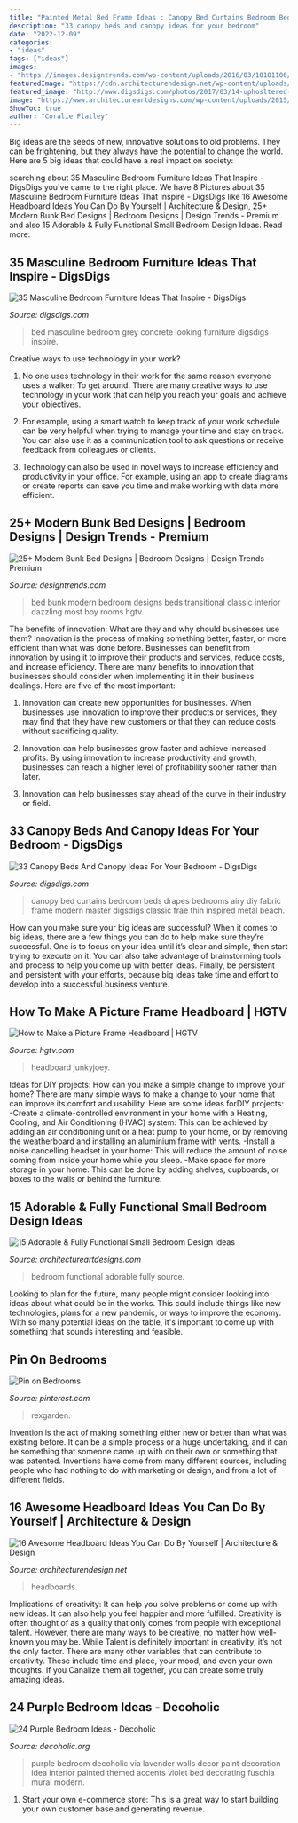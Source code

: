 ```yaml
---
title: "Painted Metal Bed Frame Ideas : Canopy Bed Curtains Bedroom Beds Drapes Bedrooms Airy Diy Fabric Frame Modern Master Digsdigs Classic Frae Thin Inspired Metal Beach"
description: "33 canopy beds and canopy ideas for your bedroom"
date: "2022-12-09"
categories:
- "ideas"
tags: ["ideas"]
images:
- "https://images.designtrends.com/wp-content/uploads/2016/03/10101106/Blue-Modern-Bunk-Bed-Design.jpeg"
featuredImage: "https://cdn.architecturendesign.net/wp-content/uploads/2014/09/93.jpg"
featured_image: "http://www.digsdigs.com/photos/2017/03/14-uphosltered-grey-bed-looking-like-a-concrete-one.jpg"
image: "https://www.architectureartdesigns.com/wp-content/uploads/2015/02/1231.jpg"
ShowToc: true
author: "Coralie Flatley"
---
```



Big ideas are the seeds of new, innovative solutions to old problems. They can be frightening, but they always have the potential to change the world. Here are 5 big ideas that could have a real impact on society:

	

		
searching about 35 Masculine Bedroom Furniture Ideas That Inspire - DigsDigs you've came to the right place. We have 8 Pictures about 35 Masculine Bedroom Furniture Ideas That Inspire - DigsDigs like 16 Awesome Headboard Ideas You Can Do By Yourself | Architecture &amp; Design, 25+ Modern Bunk Bed Designs | Bedroom Designs | Design Trends - Premium and also 15 Adorable &amp; Fully Functional Small Bedroom Design Ideas. Read more:
		
    
## 35 Masculine Bedroom Furniture Ideas That Inspire - DigsDigs

<img loading=lazy src="http://www.digsdigs.com/photos/2017/03/14-uphosltered-grey-bed-looking-like-a-concrete-one.jpg" onerror="this.onerror=null;this.src='https://tse2.mm.bing.net/th?id=OIP.wtepoiA1sgq8IFRKXXPYhAHaLH&amp;pid=15.1';" alt="35 Masculine Bedroom Furniture Ideas That Inspire - DigsDigs">

_Source: digsdigs.com_

>bed masculine bedroom grey concrete looking furniture digsdigs inspire. 

	

Creative ways to use technology in your work?
1. No one uses technology in their work for the same reason everyone uses a walker: To get around. There are many creative ways to use technology in your work that can help you reach your goals and achieve your objectives.
2. For example, using a smart watch to keep track of your work schedule can be very helpful when trying to manage your time and stay on track. You can also use it as a communication tool to ask questions or receive feedback from colleagues or clients.

3. Technology can also be used in novel ways to increase efficiency and productivity in your office. For example, using an app to create diagrams or create reports can save you time and make working with data more efficient.


    
## 25+ Modern Bunk Bed Designs | Bedroom Designs | Design Trends - Premium

<img loading=lazy src="https://images.designtrends.com/wp-content/uploads/2016/03/10101106/Blue-Modern-Bunk-Bed-Design.jpeg" onerror="this.onerror=null;this.src='https://tse2.mm.bing.net/th?id=OIP.9LR5kM87gdoGuUeNR2_-GwHaLG&amp;pid=15.1';" alt="25+ Modern Bunk Bed Designs | Bedroom Designs | Design Trends - Premium">

_Source: designtrends.com_

>bed bunk modern bedroom designs beds transitional classic interior dazzling most boy rooms hgtv. 

	

The benefits of innovation: What are they and why should businesses use them?
Innovation is the process of making something better, faster, or more efficient than what was done before. Businesses can benefit from innovation by using it to improve their products and services, reduce costs, and increase efficiency. There are many benefits to innovation that businesses should consider when implementing it in their business dealings. Here are five of the most important: 
1. Innovation can create new opportunities for businesses. When businesses use innovation to improve their products or services, they may find that they have new customers or that they can reduce costs without sacrificing quality. 

2. Innovation can help businesses grow faster and achieve increased profits. By using innovation to increase productivity and growth, businesses can reach a higher level of profitability sooner rather than later. 

3. Innovation can help businesses stay ahead of the curve in their industry or field.

    
## 33 Canopy Beds And Canopy Ideas For Your Bedroom - DigsDigs

<img loading=lazy src="https://www.digsdigs.com/photos/2017/02/04-black-frame-canopy-bed-with-airy-white-curtains-for-a-dreamy-feel.jpg" onerror="this.onerror=null;this.src='https://tse3.mm.bing.net/th?id=OIP.vpPvISkLdiycyJwVZmVscQHaKc&amp;pid=15.1';" alt="33 Canopy Beds And Canopy Ideas For Your Bedroom - DigsDigs">

_Source: digsdigs.com_

>canopy bed curtains bedroom beds drapes bedrooms airy diy fabric frame modern master digsdigs classic frae thin inspired metal beach. 

	

How can you make sure your big ideas are successful?
When it comes to big ideas, there are a few things you can do to help make sure they’re successful. One is to focus on your idea until it’s clear and simple, then start trying to execute on it. You can also take advantage of brainstorming tools and process to help you come up with better ideas. Finally, be persistent and persistent with your efforts, because big ideas take time and effort to develop into a successful business venture.

    
## How To Make A Picture Frame Headboard | HGTV

<img loading=lazy src="https://hgtvhome.sndimg.com/content/dam/images/hgtv/fullset/2014/1/29/0/RX-HGMAG018_DIY-Kids-Room-061-c-3x4.jpg.rend.hgtvcom.616.822.suffix/1400953735204.jpeg" onerror="this.onerror=null;this.src='https://tse1.mm.bing.net/th?id=OIP.UFjh9Eyabnvu-S--k3jqcgHaJ4&amp;pid=15.1';" alt="How to Make a Picture Frame Headboard | HGTV">

_Source: hgtv.com_

>headboard junkyjoey. 

	

Ideas for DIY projects: How can you make a simple change to improve your home?
There are many simple ways to make a change to your home that can improve its comfort and usability. Here are some ideas forDIY projects: 
-Create a climate-controlled environment in your home with a Heating, Cooling, and Air Conditioning (HVAC) system: This can be achieved by adding an air conditioning unit or a heat pump to your home, or by removing the weatherboard and installing an aluminium frame with vents. 
-Install a noise cancelling headset in your home: This will reduce the amount of noise coming from inside your home while you sleep. 
-Make space for more storage in your home: This can be done by adding shelves, cupboards, or boxes to the walls or behind the furniture.

    
## 15 Adorable &amp; Fully Functional Small Bedroom Design Ideas

<img loading=lazy src="https://www.architectureartdesigns.com/wp-content/uploads/2015/02/1231.jpg" onerror="this.onerror=null;this.src='https://tse2.mm.bing.net/th?id=OIP.kxWJPXlnqQJ6rkvbXDRtowHaLI&amp;pid=15.1';" alt="15 Adorable &amp; Fully Functional Small Bedroom Design Ideas">

_Source: architectureartdesigns.com_

>bedroom functional adorable fully source. 

	

Looking to plan for the future, many people might consider looking into ideas about what could be in the works. This could include things like new technologies, plans for a new pandemic, or ways to improve the economy. With so many potential ideas on the table, it's important to come up with something that sounds interesting and feasible.

    
## Pin On Bedrooms

<img loading=lazy src="https://i.pinimg.com/736x/d6/89/35/d689357a614f3391cbd01dfda570827b.jpg" onerror="this.onerror=null;this.src='https://tse1.mm.bing.net/th?id=OIP.FIg02rnnGh8tvikysxNvoQHaJ3&amp;pid=15.1';" alt="Pin on Bedrooms">

_Source: pinterest.com_

>rexgarden. 

	

Invention is the act of making something either new or better than what was existing before. It can be a simple process or a huge undertaking, and it can be something that someone came up with on their own or something that was patented. Inventions have come from many different sources, including people who had nothing to do with marketing or design, and from a lot of different fields.

    
## 16 Awesome Headboard Ideas You Can Do By Yourself | Architecture &amp; Design

<img loading=lazy src="https://cdn.architecturendesign.net/wp-content/uploads/2014/09/93.jpg" onerror="this.onerror=null;this.src='https://tse4.mm.bing.net/th?id=OIP.X9VfwjRooIgYcQtYlLfohwHaJ4&amp;pid=15.1';" alt="16 Awesome Headboard Ideas You Can Do By Yourself | Architecture &amp; Design">

_Source: architecturendesign.net_

>headboards. 

	

Implications of creativity: It can help you solve problems or come up with new ideas. It can also help you feel happier and more fulfilled.
Creativity is often thought of as a quality that only comes from people with exceptional talent. However, there are many ways to be creative, no matter how well-known you may be. While Talent is definitely important in creativity, it’s not the only factor. There are many other variables that can contribute to creativity. These include time and place, your mood, and even your own thoughts. If you Canalize them all together, you can create some truly amazing ideas.

    
## 24 Purple Bedroom Ideas - Decoholic

<img loading=lazy src="http://decoholic.org/wp-content/uploads/2013/04/purple-bedroom-15-ideas.jpg" onerror="this.onerror=null;this.src='https://tse3.mm.bing.net/th?id=OIP.hVnJcI8k56esqBIVTjjdwgHaJ3&amp;pid=15.1';" alt="24 Purple Bedroom Ideas - Decoholic">

_Source: decoholic.org_

>purple bedroom decoholic via lavender walls decor paint decoration idea interior painted themed accents violet bed decorating fuschia mural modern. 

	

1. Start your own e-commerce store: This is a great way to start building your own customer base and generating revenue.

